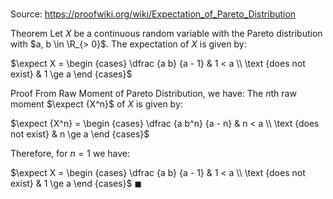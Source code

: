 # 

Source: https://proofwiki.org/wiki/Expectation_of_Pareto_Distribution

Theorem
Let $X$ be a continuous random variable with the Pareto distribution with $a, b \in \R_{> 0}$.
The expectation of $X$ is given by:

$\expect X = \begin {cases} \dfrac {a b} {a - 1} & 1 < a \\ \text {does not exist} & 1 \ge a \end {cases}$


Proof
From Raw Moment of Pareto Distribution, we have:
The $n$th raw moment $\expect {X^n}$ of $X$ is given by: 

$\expect {X^n} = \begin {cases} \dfrac {a b^n} {a - n} & n < a \\ \text {does not exist} & n \ge a \end {cases}$

Therefore, for $n = 1$ we have:

$\expect X = \begin {cases} \dfrac {a b} {a - 1} & 1 < a \\ \text {does not exist} & 1 \ge a \end {cases}$
$\blacksquare$





